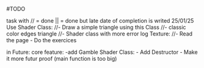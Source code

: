 #TODO

task with // = done
          || = done but late date of completion is writed 
25/01/25
Use Shader Class:
    //- Draw a simple triangle using this Class
    //- classic color edges triangle
    //- Shader class with more error log
Texture:
    //- Read the page
    - Do the exercices




in Future:
core feature: 
          -add Gamble
Shader Class: 
    - Add Destructor
    - Make it more futur proof (main function is too big)

